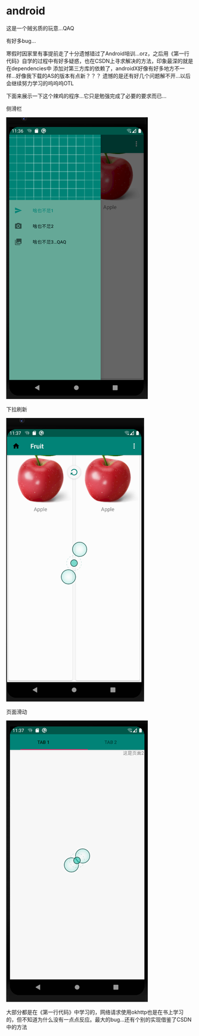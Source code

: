 # android

这是一个贼劣质的玩意…QAQ

有好多bug…

寒假时因家里有事提前走了十分遗憾错过了Android培训…orz，之后用《第一行代码》自学的过程中有好多疑惑，也在CSDN上寻求解决的方法，印象最深的就是在dependencies中
添加对第三方库的依赖了，androidX好像有好多地方不一样…好像我下载的AS的版本有点新？？？
遗憾的是还有好几个问题解不开…以后会继续努力学习的呜呜呜OTL

下面来展示一下这个辣鸡的程序…它只是勉强完成了必要的要求而已…

侧滑栏

![图片加载失败](https://github.com/w127/myAPP/blob/master/Android%E4%BE%A7%E6%BB%91%E6%A0%8F.png)

下拉刷新

![图片加载失败](https://github.com/w127/myAPP/blob/master/Android%E4%B8%8B%E6%8B%89%E5%88%B7%E6%96%B0.png)

页面滑动

![图片加载失败](https://github.com/w127/myAPP/blob/master/Android%E9%A1%B5%E9%9D%A2%E6%BB%91%E5%8A%A8.png)

大部分都是在《第一行代码》中学习的，网络请求使用okhttp也是在书上学习的，但不知道为什么没有一点点反应。最大的bug…还有个别的实现借鉴了CSDN中的方法
